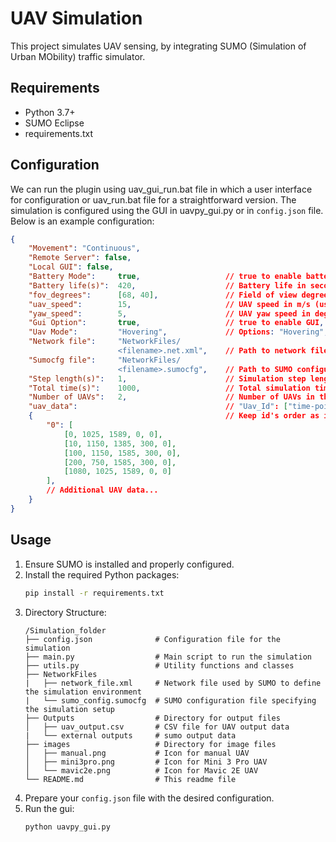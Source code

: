 # UAV Simulation

This project simulates UAV sensing, by integrating SUMO (Simulation of Urban MObility) traffic simulator.

## Requirements

- Python 3.7+ 
- SUMO Eclipse
- requirements.txt

## Configuration

We can run the plugin using uav_gui_run.bat file in which a user interface for configuration or uav_run.bat file for a straightforward version. The simulation is configured using the GUI in uavpy_gui.py or in `config.json` file. 
Below is an example configuration:

```json
{
    "Movement": "Continuous",
    "Remote Server": false,
    "Local GUI": false,
    "Battery Mode":     true,                   // true to enable battery mode, false to disable
    "Battery life(s)":  420,                    // Battery life in seconds (used if Uav Model is "Manual")
    "fov_degrees":      [68, 40],               // Field of view degrees (used if Uav Model is "Manual")
    "uav_speed":        15,                     // UAV speed in m/s (used if Uav Model is "Manual")
    "yaw_speed":        5,                      // UAV yaw speed in degrees/s
    "Gui Option":       true,                   // true to enable GUI, false to disable
    "Uav Mode":         "Hovering",             // Options: "Hovering", "Spinning", "Sampling"
    "Network file":     "NetworkFiles/
                        <filename>.net.xml",    // Path to network file
    "Sumocfg file":     "NetworkFiles/
                        <filename>.sumocfg",    // Path to SUMO configuration file
    "Step length(s)":   1,                      // Simulation step length in seconds
    "Total time(s)":    1000,                   // Total simulation time in seconds
    "Number of UAVs":   2,                      // Number of UAVs in the simulation
    "uav_data":                                 // "Uav_Id": ["time-point","uav_x", "uav_y","uav_z","yaw_angle"]
    {                                           // Keep id's order as it is. 
        "0": [
            [0, 1025, 1589, 0, 0], 
            [10, 1150, 1385, 300, 0],
            [100, 1150, 1585, 300, 0],
            [200, 750, 1585, 300, 0],
            [1080, 1025, 1589, 0, 0]
        ],
        // Additional UAV data...
    }
}
```

## Usage

1. Ensure SUMO is installed and properly configured.
2. Install the required Python packages:
    ```bash
    pip install -r requirements.txt
    ```
3. Directory Structure:
    ```
    /Simulation_folder
    ├── config.json              # Configuration file for the simulation
    ├── main.py                  # Main script to run the simulation
    ├── utils.py                 # Utility functions and classes
    ├── NetworkFiles
    |   ├── network_file.xml     # Network file used by SUMO to define the simulation environment
    |   └── sumo_config.sumocfg  # SUMO configuration file specifying the simulation setup         
    ├── Outputs                  # Directory for output files
    │   ├── uav_output.csv       # CSV file for UAV output data
    |   └── external outputs     # sumo output data   
    ├── images                   # Directory for image files
    │   ├── manual.png           # Icon for manual UAV
    │   ├── mini3pro.png         # Icon for Mini 3 Pro UAV
    │   └── mavic2e.png          # Icon for Mavic 2E UAV
    └── README.md                # This readme file

    ```
4. Prepare your `config.json` file with the desired configuration.
5. Run the gui:
    ```bash
    python uavpy_gui.py
    ```


